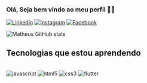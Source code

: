 ### Olá, Seja bem vindo ao meu perfil ✌🏻

[![Linkedin](https://img.shields.io/badge/LinkedIn-0077B5?style=for-the-badge&logo=linkedin&logoColor=white
)](https://www.linkedin.com/in/reinheimermat
)
[![Instagram](https://img.shields.io/badge/Instagram-E4405F?style=for-the-badge&logo=instagram&logoColor=white
)](https://www.instagram.com/reinheimer_mat/
)
[![Facebook](https://img.shields.io/badge/Facebook-1877F2?style=for-the-badge&logo=facebook&logoColor=white
)](https://www.facebook.com/profile.php?id=100007615506730
)

![Matheus GitHub stats](https://github-readme-stats.vercel.app/api?username=reinheimermat&show_icons=true&theme=tokyonight)

## Tecnologias que estou aprendendo

<div style="display: inline_block"><br/>
<img alt="javascript" src="https://img.shields.io/badge/JavaScript-F7DF1E?style=for-the-badge&logo=javascript&logoColor=black
" />
<img alt="html5" src="https://img.shields.io/badge/HTML5-E34F26?style=for-the-badge&logo=html5&logoColor=white
" />
<img alt="css3" src="https://img.shields.io/badge/CSS3-1572B6?style=for-the-badge&logo=css3&logoColor=white
" />
<img alt="flutter" src="https://img.shields.io/badge/Flutter-02569B?style=for-the-badge&logo=flutter&logoColor=white
" />
</div>

